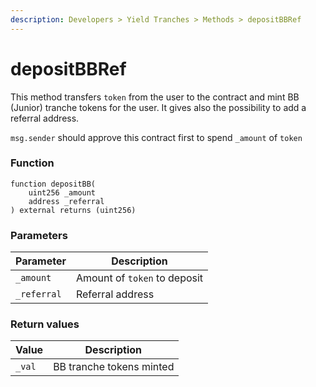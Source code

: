 ```yaml
---
description: Developers > Yield Tranches > Methods > depositBBRef
---
```


# depositBBRef

This method transfers `token` from the user to the contract and mint BB (Junior) tranche tokens for the user. It gives also the possibility to add a referral address.&#x20;

`msg.sender` should approve this contract first to spend `_amount` of `token`

### Function

```solidity
function depositBB(
    uint256 _amount
    address _referral
) external returns (uint256)
```

### Parameters

| Parameter   | Description                  |
| ----------- | ---------------------------- |
| `_amount`   | Amount of `token` to deposit |
| `_referral` | Referral address             |

### Return values

| Value  | Description              |
| ------ | ------------------------ |
| `_val` | BB tranche tokens minted |
